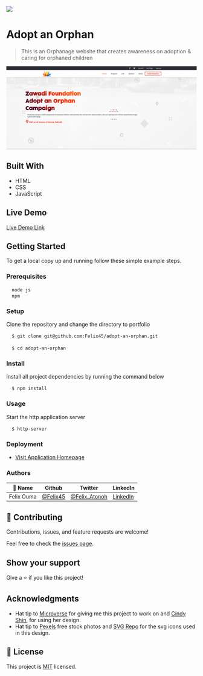![](https://img.shields.io/badge/Microverse-blueviolet)

# Adopt an Orphan

> This is an Orphanage website that creates awareness on adoption & caring for orphaned children 

![zawadi foundation project screenshot](assets/images/foundation.png)


## Built With

- HTML
- CSS
- JavaScript


## Live Demo

[Live Demo Link](https://felix45.github.io/adopt-an-orphan/)


## Getting Started

To get a local copy up and running follow these simple example steps.

### Prerequisites
```
  node js
  npm

```
### Setup
Clone the repository and change the directory to portfolio

``` 
  $ git clone git@github.com:Felix45/adopt-an-orphan.git

  $ cd adopt-an-orphan

```

### Install
Install all project dependencies by running the command below
 
``` 
  $ npm install
```
### Usage
Start the http application server
``` 
  $ http-server
```

### Deployment
- [Visit Application Homepage](http://localhost:8080)


### Authors

| 👤 Name | Github | Twitter | LinkedIn |
|------|--------|---------|----------|
|Felix Ouma|[@Felix45](https://github.com/Felix45)|[@Felix_Atonoh](https://twitter.com/Felix_Atonoh)|[LinkedIn](https://www.linkedin.com/in/felix-ouma-639766b0/)|



## 🤝 Contributing

Contributions, issues, and feature requests are welcome!

Feel free to check the [issues page](https://github.com/Felix45/adopt-an-orphan/issues).

## Show your support

Give a ⭐️ if you like this project!

## Acknowledgments

- Hat tip to [Microverse](https://bit.ly/MicroverseTN) for giving me this project to work on and [Cindy Shin](https://www.behance.net/adagio07), for using her design.
- Hat tip to [Pexels](https://www.pexels.com/collections/side-profiles-d1j9mjy/) free stock photos and [SVG Repo](https://www.svgrepo.com) for the svg icons used in this design.

## 📝 License

This project is [MIT](https://github.com/git/git-scm.com/blob/main/MIT-LICENSE.txt) licensed.

